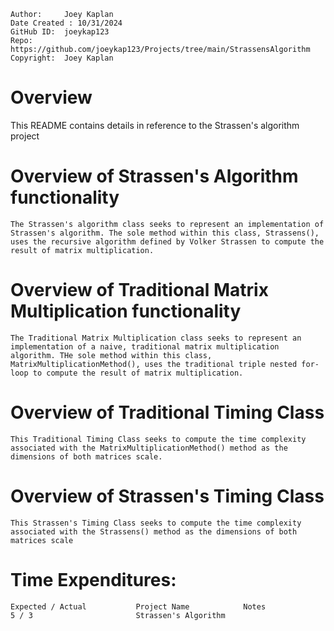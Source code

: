 ```
Author:     Joey Kaplan
Date Created : 10/31/2024
GitHub ID:  joeykap123
Repo:       https://github.com/joeykap123/Projects/tree/main/StrassensAlgorithm
Copyright:  Joey Kaplan
```
# Overview

This README contains details in reference to the Strassen's algorithm project

# Overview of Strassen's Algorithm functionality
    The Strassen's algorithm class seeks to represent an implementation of Strassen's algorithm. The sole method within this class, Strassens(), uses the recursive algorithm defined by Volker Strassen to compute the result of matrix multiplication.

# Overview of Traditional Matrix Multiplication functionality
    The Traditional Matrix Multiplication class seeks to represent an implementation of a naive, traditional matrix multiplication algorithm. THe sole method within this class, MatrixMultiplicationMethod(), uses the traditional triple nested for-loop to compute the result of matrix multiplication.

# Overview of Traditional Timing Class
    This Traditional Timing Class seeks to compute the time complexity associated with the MatrixMultiplicationMethod() method as the dimensions of both matrices scale.

# Overview of Strassen's Timing Class
    This Strassen's Timing Class seeks to compute the time complexity associated with the Strassens() method as the dimensions of both matrices scale

# Time Expenditures:

    Expected / Actual           Project Name            Notes
    5 / 3                       Strassen's Algorithm
